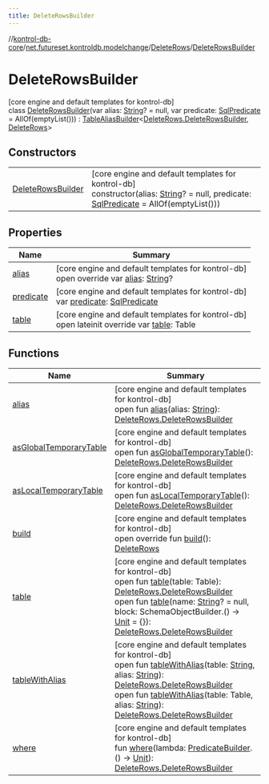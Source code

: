 ```yaml
---
title: DeleteRowsBuilder
---
```

//[kontrol-db-core](../../../../index.html)/[net.futureset.kontroldb.modelchange](../../index.html)/[DeleteRows](../index.html)/[DeleteRowsBuilder](index.html)



# DeleteRowsBuilder



[core engine and default templates for kontrol-db]\
class [DeleteRowsBuilder](index.html)(var alias: [String](https://kotlinlang.org/api/latest/jvm/stdlib/kotlin/-string/index.html)? = null, var predicate: [SqlPredicate](../../-sql-predicate/index.html) = AllOf(emptyList())) : [TableAliasBuilder](../../-table-alias-builder/index.html)&lt;[DeleteRows.DeleteRowsBuilder](index.html), [DeleteRows](../index.html)&gt;



## Constructors


| | |
|---|---|
| [DeleteRowsBuilder](-delete-rows-builder.html) | [core engine and default templates for kontrol-db]<br>constructor(alias: [String](https://kotlinlang.org/api/latest/jvm/stdlib/kotlin/-string/index.html)? = null, predicate: [SqlPredicate](../../-sql-predicate/index.html) = AllOf(emptyList())) |


## Properties


| Name | Summary |
|---|---|
| [alias](alias.html) | [core engine and default templates for kontrol-db]<br>open override var [alias](alias.html): [String](https://kotlinlang.org/api/latest/jvm/stdlib/kotlin/-string/index.html)? |
| [predicate](predicate.html) | [core engine and default templates for kontrol-db]<br>var [predicate](predicate.html): [SqlPredicate](../../-sql-predicate/index.html) |
| [table](table.html) | [core engine and default templates for kontrol-db]<br>open lateinit override var [table](table.html): Table |


## Functions


| Name | Summary |
|---|---|
| [alias](../../-table-alias-builder/alias.html) | [core engine and default templates for kontrol-db]<br>open fun [alias](../../-table-alias-builder/alias.html)(alias: [String](https://kotlinlang.org/api/latest/jvm/stdlib/kotlin/-string/index.html)): [DeleteRows.DeleteRowsBuilder](index.html) |
| [asGlobalTemporaryTable](../../-table-builder/as-global-temporary-table.html) | [core engine and default templates for kontrol-db]<br>open fun [asGlobalTemporaryTable](../../-table-builder/as-global-temporary-table.html)(): [DeleteRows.DeleteRowsBuilder](index.html) |
| [asLocalTemporaryTable](../../-table-builder/as-local-temporary-table.html) | [core engine and default templates for kontrol-db]<br>open fun [asLocalTemporaryTable](../../-table-builder/as-local-temporary-table.html)(): [DeleteRows.DeleteRowsBuilder](index.html) |
| [build](build.html) | [core engine and default templates for kontrol-db]<br>open override fun [build](build.html)(): [DeleteRows](../index.html) |
| [table](../../-table-builder/table.html) | [core engine and default templates for kontrol-db]<br>open fun [table](../../-table-builder/table.html)(table: Table): [DeleteRows.DeleteRowsBuilder](index.html)<br>open fun [table](../../-table-builder/table.html)(name: [String](https://kotlinlang.org/api/latest/jvm/stdlib/kotlin/-string/index.html)? = null, block: SchemaObjectBuilder.() -&gt; [Unit](https://kotlinlang.org/api/latest/jvm/stdlib/kotlin/-unit/index.html) = {}): [DeleteRows.DeleteRowsBuilder](index.html) |
| [tableWithAlias](../../-table-alias-builder/table-with-alias.html) | [core engine and default templates for kontrol-db]<br>open fun [tableWithAlias](../../-table-alias-builder/table-with-alias.html)(table: [String](https://kotlinlang.org/api/latest/jvm/stdlib/kotlin/-string/index.html), alias: [String](https://kotlinlang.org/api/latest/jvm/stdlib/kotlin/-string/index.html)): [DeleteRows.DeleteRowsBuilder](index.html)<br>open fun [tableWithAlias](../../-table-alias-builder/table-with-alias.html)(table: Table, alias: [String](https://kotlinlang.org/api/latest/jvm/stdlib/kotlin/-string/index.html)): [DeleteRows.DeleteRowsBuilder](index.html) |
| [where](where.html) | [core engine and default templates for kontrol-db]<br>fun [where](where.html)(lambda: [PredicateBuilder](../../-predicate-builder/index.html).() -&gt; [Unit](https://kotlinlang.org/api/latest/jvm/stdlib/kotlin/-unit/index.html)): [DeleteRows.DeleteRowsBuilder](index.html) |

